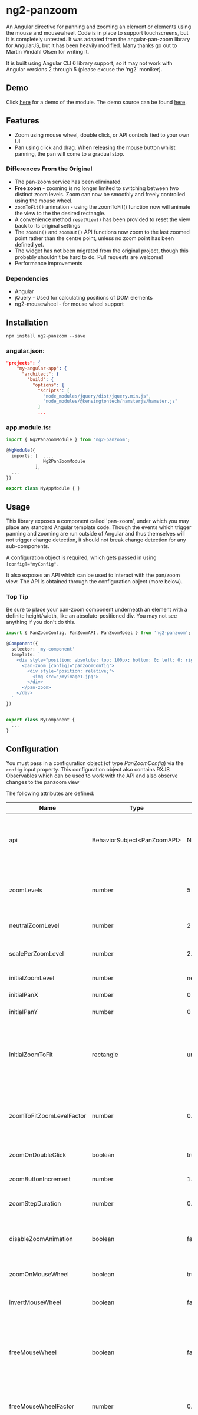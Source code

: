 # ng2-panzoom

An Angular directive for panning and zooming an element or elements using the mouse and mousewheel.  Code is in place to support touchscreens, but it is completely untested.  It was adapted from the angular-pan-zoom library for AngularJS, but it has been heavily modified.  Many thanks go out to Martin Vindahl Olsen for writing it.

It is built using Angular CLI 6 library support, so it may not work with Angular versions 2 through 5 (please excuse the 'ng2' moniker).

## Demo
Click [here](https://knowledgekta.com/ng2-panzoom-demo) for a demo of the module.  The demo source can be found [here](https://github.com/KensingtonTech/ng2-panzoom-demo).

## Features
* Zoom using mouse wheel, double click, or API controls tied to your own UI
* Pan using click and drag. When releasing the mouse button whilst panning, the pan will come to a gradual stop.

### Differences From the Original

* The pan-zoom service has been eliminated.
* **Free zoom** - zooming is no longer limited to switching between two distinct zoom levels.  Zoom can now be smoothly and freely controlled using the mouse wheel.
* `zoomToFit()` animation - using the zoomToFit() function now will animate the view to the the desired rectangle.
* A convenience method `resetView()` has been provided to reset the view back to its original settings
* The `zoomIn()` and `zoomOut()` API functions now zoom to the last zoomed point rather than the centre point, unless no zoom point has been defined yet.
* The widget has not been migrated from the original project, though this probably shouldn't be hard to do.  Pull requests are welcome!
* Performance improvements

### Dependencies
* Angular
* jQuery - Used for calculating positions of DOM elements
* ng2-mousewheel - for mouse wheel support


## Installation

`npm install ng2-panzoom --save`

### angular.json:
```json
"projects": {
    "my-angular-app": {
      "architect": {
        "build": {
          "options": {
            "scripts": [
              "node_modules/jquery/dist/jquery.min.js",
              "node_modules/@kensingtontech/hamsterjs/hamster.js"
            ]
            ...
```

### app.module.ts:
```typescript
import { Ng2PanZoomModule } from 'ng2-panzoom';

@NgModule({
  imports: [  ...,
              Ng2PanZoomModule
           ],
  ...
})

export class MyAppModule { }
```

## Usage

This library exposes a component called 'pan-zoom', under which you may place any standard Angular template code.  Though the events which trigger panning and zooming are run outside of Angular and thus themselves will not trigger change detection, it should not break change detection for any sub-components.

A configuration object is required, which gets passed in using `[config]="myConfig"`.

It also exposes an API which can be used to interact with the pan/zoom view.  The API is obtained through the configuration object (more below).

### Top Tip

Be sure to place your pan-zoom component underneath an element with a definite height/width, like an absolute-positioned div.  You may not see anything if you don't do this.

```typescript
import { PanZoomConfig, PanZoomAPI, PanZoomModel } from 'ng2-panzoom';

@Component({
  selector: 'my-component'
  template: `
    <div style="position: absolute; top: 100px; bottom: 0; left: 0; right: 0;">
      <pan-zoom [config]="panzoomConfig">
        <div style="position: relative;">
          <img src="/myimage1.jpg">
        </div>
      </pan-zoom>
    </div>
  `
})


export class MyComponent {
  ...
}
```

## Configuration
You must pass in a configuration object (of type *PanZoomConfig*) via the `config` input property.  This configuration object also contains RXJS Observables which can be used to work with the API and also observe changes to the panzoom view

The following attributes are defined:

Name                                | Type      | Default           | Description
----------------------------------- | --------- | ----------------- | -----------
api                                 | BehaviorSubject\<PanZoomAPI\>   | Not Applicable | Subscribe to this observable to obtain access to the API for controlling panzoom programattically.  See section below on getting at the API
zoomLevels                          | number    | 5                 | Number of discrete zoom levels, each one representing a scale.  The higher the number, the more zoomed in it is
neutralZoomLevel                    | number    | 2                 | The zoom level at which the contents render at 1:1 scale
scalePerZoomLevel                   | number    | 2.0               | The difference in actual scale between two adjacent zoom levels
initialZoomLevel                    | number    | neutralZoomLevel  | The initially selected zoom level
initialPanX                         | number    | 0                 | The initial pan in the horizontal direction
initialPanY                         | number    | 0                 | The initial pan in the vertical direction
initialZoomToFit                    | rectangle | undefined         | When defined, will initially zoom to fit the given rectangle (see API for explanation of zoom to fit). This overrides the initialZoomLevel, initialPanX, and initialPanY values
zoomToFitZoomLevelFactor            | number    | 0.95              | A number to indicate how closely zoom to fit will work. 1.0 is a perfect fit.  Lowering the number will reveal a bit of the surrounding contents
zoomOnDoubleClick                   | boolean   | true              | Enable or disable zoom in on double click
zoomButtonIncrement                 | number    | 1.0               | The amount of zoom levels to zoom on double click
zoomStepDuration                    | number    | 0.2               | Amount of seconds to animate between two adjacent zoom levels
disableZoomAnimation                | boolean   | false             | Set to true to disable the animation while zooming. It will be more chunky but will consume less CPU resources
zoomOnMouseWheel                    | boolean   | true              | Enable or disable zoom in/out on mouse wheel
invertMouseWheel                    | boolean   | false             | Invert the behaviour of the mouse wheel (or two finger trackpad gesture)
freeMouseWheel                      | boolean   | false             | By default, moving the mouse wheel will result in a change of _zoomButtonIncrement_.  By setting this to true, the mouse wheel will freely zoom the view without respect to discreet zoom levels
freeMouseWheelFactor                | number    | 0.08              | How much to zoom the view with every tick of the wheel, if using freeMouseWheel
friction                            | number    | 10.0              | Constant which controls the friction when dragging and then letting go. The higher the number, the more quickly the animation will come to a stop
haltSpeed                           | number    | 100.0             | Constant which controls when the pan animation has slowed down enough to be terminated. The lower the number, the longer time it will run
panOnClickDrag                      | boolean   | true              | Enable or disable pan on clicking and dragging the mouse
modelChanged                        | Subject<PanZoomModel>   | Not Applicable         | An RXJS observable which can be subscribed to in order to observe changes to the panzoom view. The model will be passed to the function
useHardwareAcceleration             | boolean   | true              | Use translate3d for panning instead of using standard CSS styles 'left' and 'top'. This is intended to trigger hardware acceleration and may increase the speed greatly. In future versions, this may be set to true as default
chromeUseTransform                  | boolean   | true              | Cause Chrome to use CSS transform instead of CSS zoom. Enable if you use nested SVG and see performance problems in Chrome
keepInBounds                        | boolean   | false             | When true, it will not be possible to pan the contents off the screen -- it will snap back when trying to do so -- and it will not be possible to zoom further out than the neutral zoom level
keepInBoundsRestoreForce            | number    | 0.5               | Constant to control how quickly the contents snap back in place after attempting to pan out of bounds
keepInBoundsDragPullback            | number    | 0.7               | Constant to control the perceived force preventing dragging the contents off limits

## API
The panzoom library provides an API for interacting with, observing, and controlling it.  The following methods and objects are available from the PanZoomAPI:

  * `model: PanZoomModel`  - The current panzoom model - see the _PanZoomModel_ Interface below

  * `config: PanZoomConfig` - The current panzooom configuration

  * `changeZoomLevel(newZoomLevel: number, clickPoint: Point)` - This method will reset the view to _newZoomLevel_, with _clickPoint_ as its centre point

  * `zoomIn()` - This will zoom the view in to the last zoomed point by one zoom level

  * `zoomOut()` - This will zoom the view out from the last zoomed point by one zoom level

  * `zoomToFit(rectangle: Rect, [duration: number])` - Animates the view to focus on a rectangle of the underlying canvas.  **duration** is how long the animation should take (in seconds), and is optional.  **rectangle** is two coordinates on the canvas which the panZoom view is pan/zooming.  See the below section on PanZoom Interfaces for its definition.
 
  * `resetView()` - A shortcut method to reset the pan and zoom back to the initial view
  
  * `getViewPosition(modelPosition: Point)` - By passing in x,y coordinates of the original, untransformed content canvas, it will return the current pixel position of this point
  
  * `getModelPosition(viewPosition: Point)` - The reverse operation of getViewPosition()


### PanZoom API Interfaces:
```typescript
interface PanZoomModel {
  zoomLevel: number;
  isPanning?: boolean;
  pan: Point; // the current centre point of the pan/zoom view
}

interface Point {
  x: number;
  y: number;
}

interface Rect {
  x: number; // the x0 (top left) coordinate
  y: number; // the y0 (top left) coordinate
  width: number; // the x1 (bottom right) coordinate
  height: number; // the y1 (bottom right) coordinate
}
```

### Getting at the API
The panzoom API is exposed as an RXJS observable through the PanZoomConfig class named `api`, to which you simply subscribe to obtain access.  The subject will be triggered immediately upon subscribing, assuming that ng2-panzoom is already initialised.  Because it's a BehaviorSubject, you will always get the API when you subscribe, during or after panzoom's initialisation.

```typescript
import { PanZoomConfig, PanZoomAPI, PanZoomModel } from 'ng2-panzoom';
import { Subscription } from 'rxjs';

export class MyComponent implements OnInit, OnDestroy {
 
  private panZoomAPI: PanZoomAPI;
  private apiSubscription: Subscription;

  ngOnInit(): void {
    this.apiSubscription = this.panzoomConfig.api.subscribe( (api: PanZoomAPI) => this.panZoomAPI = api );
  }

  ngOnDestroy(): void {
    this.apiSubscription.unsubscribe();  // don't forget to unsubscribe.  you don't want a memory leak!
  }

}
```

Now that we have our API stored in `this.panZoomAPI`, we can access it thusly:
```typescript
this.panZoomAPI.zoomIn();
this.panZoomAPI.zoomOut();
```


## 'Events'
The PanZoomConfig class has an RXJS observable (`modelChanged`) which can be used to monitor the pan/zoom state from another component.  The observable emits type `PanZoomModel` (see above section on API Interfaces).  For instance, when the zoom level reaches a certain level, you may want to display a custom control or content on your page.  Another use may be to do something when the panzoom centre point is over a certain part of the view.

### Example modelChanged Subscription
```typescript
import { PanZoomConfig, PanZoomAPI, PanZoomModel } from 'ng2-panzoom';

export class MyComponent implements OnInit, OnDestroy {
 
  private modelChangedSubscription: Subscription;

  ngOnInit(): void {
    this.modelChangedSubscription = this.panzoomConfig.modelChanged.subscribe( (model: PanZoomModel) => this.onModelChanged(model) );
  }

  ngOnDestroy(): void {
    this.modelChangedSubscription.unsubscribe();  // don't forget to unsubscribe.  you don't want a memory leak!
  }

  onModelChanged(model: PanZoomModel): void {
    // do something after receiving your model update here
  }

}
```

## Reference

[ng2-mousewheel project](https://github.com/KensingtonTech/ng2-mousewheel)

[The original angular-pan-zoom project on GitHub](https://github.com/mvindahl/angular-pan-zoom)